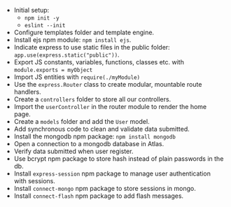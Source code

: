 - Initial setup:
  - `npm init -y`
  - `eslint --init`
- Configure templates folder and template engine.
- Install ejs npm module: `npm install ejs`.
- Indicate express to use static files in the public folder: `app.use(express.static("public"))`.
- Export JS constants, variables, functions, classes etc. with `module.exports = myObject`
- Import JS entities with `require(./myModule)`
- Use the `express.Router` class to create modular, mountable route handlers.
- Create a `controllers` folder to store all our controllers.
- Import the `userController` in the router module to render the home page.
- Create a `models` folder and add the `User` model.
- Add synchronous code to clean and validate data submitted.
- Install the mongodb npm package: `npm install mongodb`
- Open a connection to a mongodb database in Atlas.
- Verify data submitted when user register.
- Use bcrypt npm package to store hash instead of plain passwords in the db.
- Install `express-session` npm package to manage user authentication with sessions.
- Install `connect-mongo` npm package to store sessions in mongo.
- Install `connect-flash` npm package to add flash messages.
